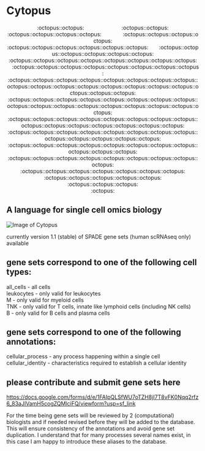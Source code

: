 # Cytopus
<p align="center">
:octopus::octopus:&emsp;&emsp;&emsp;&emsp;&emsp;&emsp;&emsp;:octopus::octopus: <br/>
:octopus::octopus::octopus::octopus:&emsp;&emsp;&emsp;&emsp;:octopus::octopus::octopus::octopus: <br/>
:octopus::octopus::octopus::octopus::octopus::octopus:&emsp;&emsp;:octopus::octopus::octopus::octopus::octopus::octopus: <br/>
:octopus::octopus::octopus::octopus::octopus::octopus::octopus::octopus:&emsp;:octopus::octopus::octopus::octopus::octopus::octopus::octopus::octopus: <br/>
:octopus::octopus::octopus::octopus::octopus::octopus::octopus::octopus::octopus::octopus::octopus::octopus::octopus::octopus::octopus::octopus::octopus::octopus::octopus: <br/>
:octopus::octopus::octopus::octopus::octopus::octopus::octopus::octopus::octopus::octopus::octopus::octopus::octopus::octopus::octopus::octopus::octopus: <br/>
:octopus::octopus::octopus::octopus::octopus::octopus::octopus::octopus::octopus::octopus::octopus::octopus::octopus::octopus::octopus: <br/>
:octopus::octopus::octopus::octopus::octopus::octopus::octopus::octopus::octopus::octopus::octopus::octopus::octopus: <br/>
:octopus::octopus::octopus::octopus::octopus::octopus::octopus::octopus::octopus::octopus::octopus: <br/>
:octopus::octopus::octopus::octopus::octopus::octopus::octopus::octopus::octopus: <br/>
:octopus::octopus::octopus::octopus::octopus::octopus::octopus: <br/>
:octopus::octopus::octopus::octopus::octopus: <br/>
:octopus::octopus::octopus: <br/>
:octopus:<br/>
</p>

## A language for single cell omics biology

![Image of Cytopus](https://github.com/wallet-maker/cytopus/blob/main/cytopus_v1.1_stable_graph.png)

currently version 1.1 (stable) of SPADE gene sets (human scRNAseq only) available

## gene sets correspond to one of the following cell types:

all_cells - all cells<br/>
leukocytes - only valid for leukocytes<br/>
M - only valid for myeloid cells<br/>
TNK - only valid for T cells, innate like lymphoid cells (including NK cells)<br/>
B - only valid for B cells and plasma cells<br/>


## gene sets correspond to one of the following annotations:

cellular_process - any process happening within a single cell
cellular_identity - characteristics required to establish a cellular identity

## please contribute and submit gene sets here

https://docs.google.com/forms/d/e/1FAIpQLSfWU7oTZH8jI7T8vFK0Nqq2rfz6_83aJIVamH5cogZQMlciFQ/viewform?usp=sf_link

For the time being gene sets will be reviewed by 2 (computational) biologists and if needed revised before they will be added to the database. This will ensure consistency of the annotations and avoid gene set duplication. I understand that for many processes several names exist, in this case I am happy to introduce these aliases to the database. 
